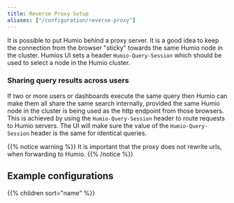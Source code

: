 ```yaml
---
title: Reverse Proxy Setup
aliases: ["/configuration/reverse-proxy"]
---
```


It is possible to put Humio behind a proxy server. It is a good idea to keep the connection from the browser "sticky"
towards the same Humio node in the cluster. Humios UI sets a header `Humio-Query-Session` which should be used to select a node in the Humio cluster.


### Sharing query results across users

If two or more users or dashboards execute the same query then Humio
can make them all share the same search internally, provided the same
Humio node in the cluster is being used as the http endpoint from
those browsers. This is achieved by using the `Humio-Query-Session` header to route requests to Humio servers.
The UI will make sure the value of the `Humio-Query-Session` header is the same for identical queries.

{{% notice warning %}}
It is important that the proxy does not rewrite urls, when forwarding to Humio.
{{% /notice %}}

## Example configurations

{{% children sort="name"  %}}
